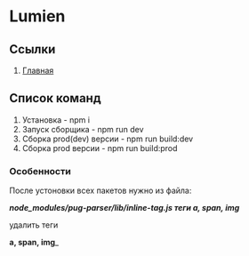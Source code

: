 # Lumien

## Ссылки

1. [Главная](https://oaktre.github.io/lumien/build/)



## Список команд

1. Установка - npm i
2. Запуск сборщика - npm run dev
3. Сборка prod(dev) версии - npm run build:dev
4. Сборка prod версии - npm run build:prod

### Особенности

После устоновки всех пакетов нужно из файла:

___node_modules/pug-parser/lib/inline-tag.js теги a, span, img___

удалить теги 

__a, span, img___

